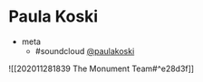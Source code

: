 # Paula Koski

- meta
	- #soundcloud [@paulakoski](https://soundcloud.com/paulakoski)

![[202011281839 The Monument Team#^e28d3f]]
